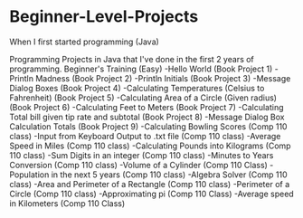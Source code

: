 # Beginner-Level-Projects
When I first started programming (Java)

Programming Projects in Java that I've done in the first 2 years of programming.
Beginner's Training (Easy)
-Hello World (Book Project 1)
-Println Madness (Book Project 2)
-Println Initials (Book Project 3)
-Message Dialog Boxes (Book Project 4)
-Calculating Temperatures (Celsius to Fahrenheit) (Book Project 5)
-Calculating Area of a Circle (Given radius) (Book Project 6)
-Calculating Feet to Meters (Book Project 7)
-Calculating Total bill given tip rate and subtotal (Book Project 8)
-Message Dialog Box Calculation Totals (Book Project 9)
-Calculating Bowling Scores (Comp 110 class)
-Input from Keyboard Output to .txt file (Comp 110 class)
-Average Speed in Miles (Comp 110 class)
-Calculating Pounds into Kilograms (Comp 110 class)
-Sum Digits in an integer (Comp 110 class)
-Minutes to Years Conversion (Comp 110 class)
-Volume of a Cylinder (Comp 110 Class)
-Population in the next 5 years (Comp 110 class)
-Algebra Solver (Comp 110 class)
-Area and Perimeter of a Rectangle (Comp 110 class)
-Perimeter of a Circle (Comp 110 class)
-Approximating pi (Comp 110 Class)
-Average speed in Kilometers (Comp 110 Class)

